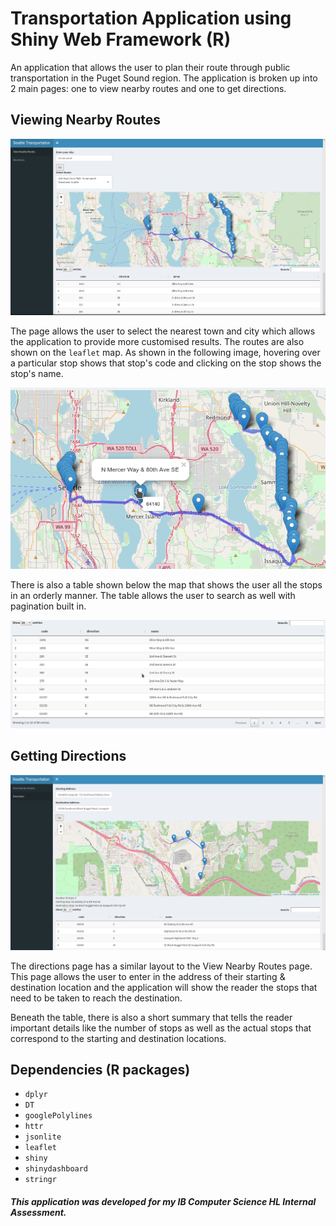# Transportation Application using Shiny Web Framework (R)

An application that allows the user to plan
their route through public transportation
in the Puget Sound region. The application is
broken up into 2 main pages: one to view nearby
routes and one to get directions.

## Viewing Nearby Routes

![View Nearby Routes Page](https://github.com/SunnySoldier357/ShinyTransportationApp/blob/master/Images/nearby-routes.png)

The page allows the user to select the nearest
town and city which allows the application
to provide more customised results. The routes
are also shown on the `leaflet` map. As shown in the following image, hovering over a
particular stop shows that stop's code and
clicking on the stop shows the stop's name.

![Leaflet Map Effects](https://github.com/SunnySoldier357/ShinyTransportationApp/blob/master/Images/leaflet-map-effects.png)

There is also a table shown below the map that
shows the user all the stops in an orderly
manner. The table allows the user to search as
well with pagination built in.

![Stops table](https://github.com/SunnySoldier357/ShinyTransportationApp/blob/master/Images/stops-table.png)

## Getting Directions

![Directions Page](https://github.com/SunnySoldier357/ShinyTransportationApp/blob/master/Images/directions.png)

The directions page has a similar layout to the
View Nearby Routes page. This page allows the
user to enter in the address of their starting
& destination location and the application will
show the reader the stops that need to be taken
to reach the destination.

Beneath the table, there is also a short summary
that tells the reader important details like the
number of stops as well as the actual stops that
correspond to the starting and destination
locations.

## Dependencies (R packages)

- `dplyr`
- `DT`
- `googlePolylines`
- `httr`
- `jsonlite`
- `leaflet`
- `shiny`
- `shinydashboard`
- `stringr`

##### *This application was developed for my IB Computer Science HL Internal Assessment.*